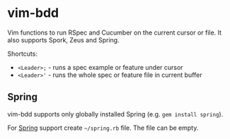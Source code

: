 vim-bdd
=======

Vim functions to run RSpec and Cucumber on the current cursor or file. It also supports Spork, Zeus and Spring.

Shortcuts:

 - `<Leader>;` - runs a spec example or feature under cursor
 - `<Leader>'` - runs the whole spec or feature file in current buffer

Spring
------

vim-bdd supports only globally installed Spring (e.g. `gem install spring`).

For [Spring](https://github.com/jonleighton/spring) support create
`~/spring.rb` file. The file can be empty.
